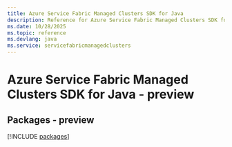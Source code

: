 ```yaml
---
title: Azure Service Fabric Managed Clusters SDK for Java
description: Reference for Azure Service Fabric Managed Clusters SDK for Java
ms.date: 10/28/2025
ms.topic: reference
ms.devlang: java
ms.service: servicefabricmanagedclusters
---
```

# Azure Service Fabric Managed Clusters SDK for Java - preview
## Packages - preview
[!INCLUDE [packages](service-fabric-managed-clusters-index.md)]